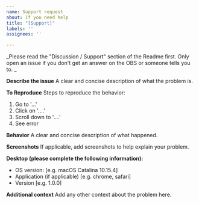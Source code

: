 ```yaml
---
name: Support request
about: If you need help
title: "[Support]"
labels: ''
assignees: ''

---
```


_Please read the "Discussion / Support" section of the Readme first. Only open an issue if you don't get an answer on the OBS or someone tells you to. _

**Describe the issue**
A clear and concise description of what the problem is.

**To Reproduce**
Steps to reproduce the behavior:
1. Go to '...'
2. Click on '....'
3. Scroll down to '....'
4. See error

**Behavior**
A clear and concise description of what happened.

**Screenshots**
If applicable, add screenshots to help explain your problem.

**Desktop (please complete the following information):**
 - OS version: [e.g. macOS Catalina 10.15.4]
 - Application (if applicable) [e.g. chrome, safari]
 - Version [e.g. 1.0.0]

**Additional context**
Add any other context about the problem here.
